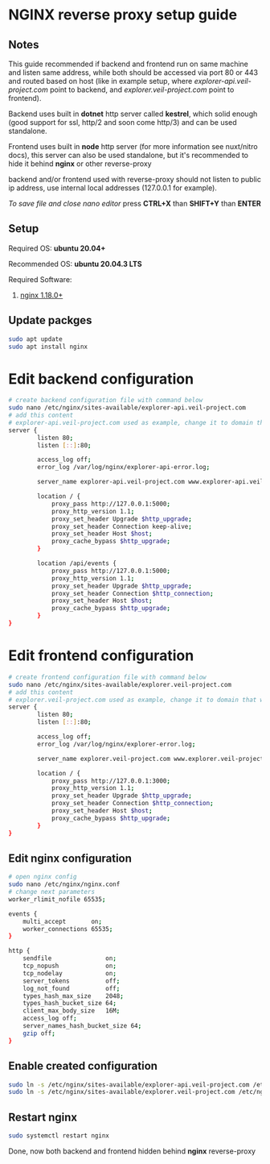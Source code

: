 # NGINX reverse proxy setup guide
## Notes
This guide recommended if backend and frontend run on same machine and listen same address, while both should be accessed via port 80 or 443 and routed based on host (like in example setup, where *explorer-api.veil-project.com* point to backend, and *explorer.veil-project.com* point to frontend).

Backend uses built in **dotnet** http server called **kestrel**, which solid enough (good support for ssl, http/2 and soon come http/3) and can be used standalone.

Frontend uses built in **node** http server (for more information see nuxt/nitro docs), this server can also be used standalone, but it's recommended to hide it behind **nginx** or other reverse-proxy

backend and/or frontend used with reverse-proxy should not listen to public ip address, use internal local addresses (127.0.0.1 for example).

*To save file and close nano editor* press **CTRL+X** than **SHIFT+Y** than **ENTER**

## Setup
Required OS: **ubuntu 20.04+**

Recommended OS: **ubuntu 20.04.3 LTS**

Required Software:
1. [nginx 1.18.0+](https://nginx.org/en/)

## Update packges

```bash
sudo apt update
sudo apt install nginx
```

# Edit backend configuration
```bash
# create backend configuration file with command below
sudo nano /etc/nginx/sites-available/explorer-api.veil-project.com
# add this content
# explorer-api.veil-project.com used as example, change it to domain that will be used for backend
server {
        listen 80;
        listen [::]:80;

        access_log off;
        error_log /var/log/nginx/explorer-api-error.log;

        server_name explorer-api.veil-project.com www.explorer-api.veil-project.com;

        location / {
            proxy_pass http://127.0.0.1:5000;
            proxy_http_version 1.1;
            proxy_set_header Upgrade $http_upgrade;
            proxy_set_header Connection keep-alive;
            proxy_set_header Host $host;
            proxy_cache_bypass $http_upgrade;
        }

        location /api/events {
            proxy_pass http://127.0.0.1:5000;
            proxy_http_version 1.1;
            proxy_set_header Upgrade $http_upgrade;
            proxy_set_header Connection $http_connection;
            proxy_set_header Host $host;
            proxy_cache_bypass $http_upgrade;
        }
}
```

# Edit frontend configuration
```bash
# create frontend configuration file with command below
sudo nano /etc/nginx/sites-available/explorer.veil-project.com
# add this content
# explorer.veil-project.com used as example, change it to domain that will be used for frontend
server {
        listen 80;
        listen [::]:80;

        access_log off;
        error_log /var/log/nginx/explorer-error.log;

        server_name explorer.veil-project.com www.explorer.veil-project.com;

        location / {
            proxy_pass http://127.0.0.1:3000;
            proxy_http_version 1.1;
            proxy_set_header Upgrade $http_upgrade;
            proxy_set_header Connection $http_connection;
            proxy_set_header Host $host;
            proxy_cache_bypass $http_upgrade;
        }
}
```


## Edit nginx configuration
```bash
# open nginx config
sudo nano /etc/nginx/nginx.conf
# change next parameters
worker_rlimit_nofile 65535;

events {
    multi_accept       on;
    worker_connections 65535;
}

http {
    sendfile               on;
    tcp_nopush             on;
    tcp_nodelay            on;
    server_tokens          off;
    log_not_found          off;
    types_hash_max_size    2048;
    types_hash_bucket_size 64;
    client_max_body_size   16M;
    access_log off;
    server_names_hash_bucket_size 64;
    gzip off;
}
```

## Enable created configuration
```bash
sudo ln -s /etc/nginx/sites-available/explorer-api.veil-project.com /etc/nginx/sites-enabled/
sudo ln -s /etc/nginx/sites-available/explorer.veil-project.com /etc/nginx/sites-enabled/
```

## Restart nginx
```bash
sudo systemctl restart nginx
```

Done, now both backend and frontend hidden behind **nginx** reverse-proxy